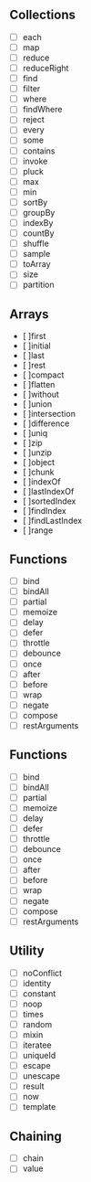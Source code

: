 ## Collections

- [ ] each
- [ ] map
- [ ] reduce
- [ ] reduceRight
- [ ] find
- [ ] filter
- [ ] where
- [ ] findWhere
- [ ] reject
- [ ] every
- [ ] some
- [ ] contains
- [ ] invoke
- [ ] pluck
- [ ] max
- [ ] min
- [ ] sortBy
- [ ] groupBy
- [ ] indexBy
- [ ] countBy
- [ ] shuffle
- [ ] sample
- [ ] toArray
- [ ] size
- [ ] partition

## Arrays

- [ ]first
- [ ]initial
- [ ]last
- [ ]rest
- [ ]compact
- [ ]flatten
- [ ]without
- [ ]union
- [ ]intersection
- [ ]difference
- [ ]uniq
- [ ]zip
- [ ]unzip
- [ ]object
- [ ]chunk
- [ ]indexOf
- [ ]lastIndexOf
- [ ]sortedIndex
- [ ]findIndex
- [ ]findLastIndex
- [ ]range

## Functions

- [ ] bind
- [ ] bindAll
- [ ] partial
- [ ] memoize
- [ ] delay
- [ ] defer
- [ ] throttle
- [ ] debounce
- [ ] once
- [ ] after
- [ ] before
- [ ] wrap
- [ ] negate
- [ ] compose
- [ ] restArguments

## Functions

- [ ] bind
- [ ] bindAll
- [ ] partial
- [ ] memoize
- [ ] delay
- [ ] defer
- [ ] throttle
- [ ] debounce
- [ ] once
- [ ] after
- [ ] before
- [ ] wrap
- [ ] negate
- [ ] compose
- [ ] restArguments

## Utility

- [ ] noConflict
- [ ] identity
- [ ] constant
- [ ] noop
- [ ] times
- [ ] random
- [ ] mixin
- [ ] iteratee
- [ ] uniqueId
- [ ] escape
- [ ] unescape
- [ ] result
- [ ] now
- [ ] template

## Chaining

- [ ] chain
- [ ] value
